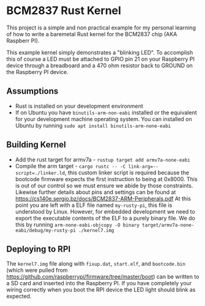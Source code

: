 # BCM2837 Rust Kernel

This project is a simple and non practical example for my personal learning of how to write a baremetal Rust kernel for the BCM2837 chip (AKA Raspberr PI).

This example kernel simply demonstrates a "blinking LED". To accomplish this of course a LED must be attached to GPIO pin 21 on your Raspberry PI device through a breadboard and a 470 ohm resistor back to GROUND on the Raspberry PI device.

## Assumptions
- Rust is installed on your development environment
- If on Ubuntu you have `binutils-arm-non-eabi` installed or the equivalent for your development machine operating system. You can installed on Ubuntu by running `sudo apt install binutils-arm-none-eabi`

## Building Kernel
- Add the rust target for armv7a - `rustup target add armv7a-none-eabi`
- Compile the arm target - `cargo rustc -- -C link-arg=--script=./linker.ld`, this custom linker script is required because the bootcode firmware expects the first instruction to being at 0x8000. This is out of our control so we must ensure we abide by those constraints. Likewise further details about pins and settings can be found at https://cs140e.sergio.bz/docs/BCM2837-ARM-Peripherals.pdf
At this point you are left with a ELF file named `my-rusty-pi`, this file is understood by Linux. However, for embedded development we need to export the executable contents of the ELF to a purely binary file. We do this by running `arm-none-eabi-objcopy -O binary target/armv7a-none-eabi/debug/my-rusty-pi ./kernel7.img`

## Deploying to RPI
The `kernel7.img` file along with `fixup.dat`, `start.elf`, and `bootcode.bin` (which were pulled from https://github.com/raspberrypi/firmware/tree/master/boot) can be written to a SD card and inserted into the Raspberry PI. If you have completely your wiring correctly when you boot the RPI device the LED light should blink as expected.